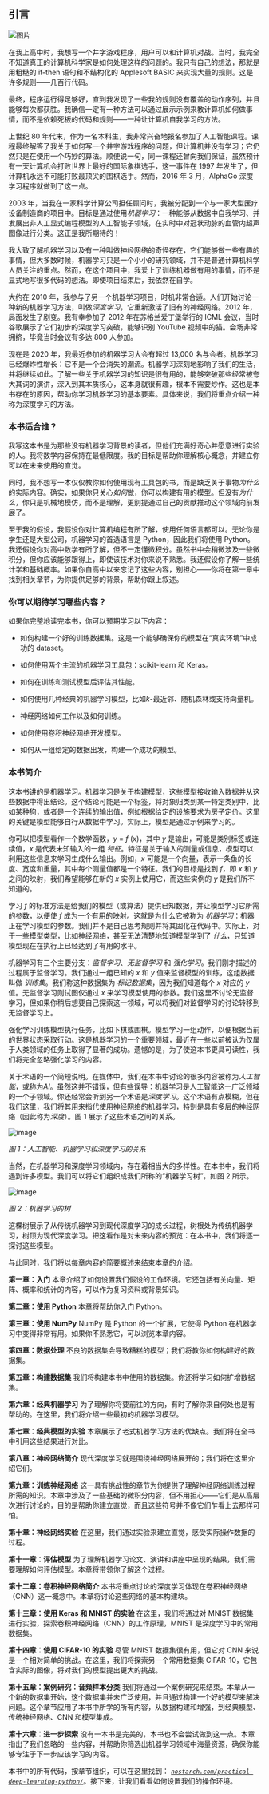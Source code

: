 ## 引言

![图片](img/common.jpg)

在我上高中时，我想写一个井字游戏程序，用户可以和计算机对战。当时，我完全不知道真正的计算机科学家是如何处理这样的问题的。我只有自己的想法，那就是用粗糙的 if-then 语句和不结构化的 Applesoft BASIC 来实现大量的规则。这是许多规则——几百行代码。

最终，程序运行得足够好，直到我发现了一些我的规则没有覆盖的动作序列，并且能够每次都获胜。我确信一定有一种方法可以通过展示示例来教计算机如何做事情，而不是依赖死板的代码和规则——一种让计算机自我学习的方法。

上世纪 80 年代末，作为一名本科生，我非常兴奋地报名参加了人工智能课程。课程最终解答了我关于如何写一个井字游戏程序的问题，但计算机并没有学习；它仍然只是在使用一个巧妙的算法。顺便说一句，同一课程还曾向我们保证，虽然预计有一天计算机会打败世界上最好的国际象棋选手，这一事件在 1997 年发生了，但计算机永远不可能打败最顶尖的围棋选手。然而，2016 年 3 月，AlphaGo 深度学习程序就做到了这一点。

2003 年，当我在一家科学计算公司担任顾问时，我被分配到一个与一家大型医疗设备制造商的项目中。目标是通过使用*机器学习*：一种能够从数据中自我学习、并发展出非人工显式编程模型的人工智能子领域，在实时中对冠状动脉的血管内超声图像进行分类。这正是我所期待的！

我大致了解机器学习以及有一种叫做神经网络的奇怪存在，它们能够做一些有趣的事情，但大多数时候，机器学习只是一个小小的研究领域，并不是普通计算机科学人员关注的重点。然而，在这个项目中，我爱上了训练机器做有用的事情，而不是显式地写很多代码的想法。即使项目结束后，我依然在自学。

大约在 2010 年，我参与了另一个机器学习项目，时机非常合适。人们开始讨论一种新的机器学习方法，叫做*深度学习*，它重新激活了旧有的神经网络。2012 年，局面发生了剧变。我有幸参加了 2012 年在苏格兰爱丁堡举行的 ICML 会议，当时谷歌展示了它们初步的深度学习突破，能够识别 YouTube 视频中的猫。会场非常拥挤，毕竟当时会议有多达 800 人参加。

现在是 2020 年，我最近参加的机器学习大会有超过 13,000 名与会者。机器学习已经爆炸性增长：它不是一个会消失的潮流。机器学习深刻地影响了我们的生活，并将继续如此。了解一些关于机器学习的知识是很有用的，能够突破那些经常被夸大其词的演讲，深入到其本质核心，这本身就很有趣，根本不需要炒作。这也是本书存在的原因，帮助你学习机器学习的基本要素。具体来说，我们将重点介绍一种称为深度学习的方法。

### 本书适合谁？

我写这本书是为那些没有机器学习背景的读者，但他们充满好奇心并愿意进行实验的人。我将数学内容保持在最低限度。我的目标是帮助你理解核心概念，并建立你可以在未来使用的直觉。

同时，我不想写一本仅仅教你如何使用现有工具包的书，而是缺乏关于事物*为什么*的实际内容。确实，如果你只关心*如何*做，你可以构建有用的模型。但没有*为什么*，你只是机械地模仿，而不是理解，更别提通过自己的贡献推动这个领域向前发展了。

至于我的假设，我假设你对计算机编程有所了解，使用任何语言都可以。无论你是学生还是大型公司，机器学习的首选语言是 Python，因此我们将使用 Python。我还假设你对高中数学有所了解，但不一定懂微积分。虽然书中会稍微涉及一些微积分，但你应该能够跟得上，即使该技术对你来说不熟悉。我还假设你了解一些统计学和基础概率。如果你自高中以来忘记了这些内容，别担心——你将在第一章中找到相关章节，为你提供足够的背景，帮助你跟上叙述。

### 你可以期待学习哪些内容？

如果你完整地读完本书，你可以预期学习以下内容：

+   如何构建一个好的训练数据集。这是一个能够确保你的模型在“真实环境”中成功的 dataset。

+   如何使用两个主流的机器学习工具包：scikit-learn 和 Keras。

+   如何在训练和测试模型后评估其性能。

+   如何使用几种经典的机器学习模型，比如*k*-最近邻、随机森林或支持向量机。

+   神经网络如何工作以及如何训练。

+   如何使用卷积神经网络开发模型。

+   如何从一组给定的数据出发，构建一个成功的模型。

### 本书简介

这本书讲的是机器学习。机器学习是关于构建模型，这些模型接收输入数据并从这些数据中得出结论。这个结论可能是一个标签，将对象归类到某一特定类别中，比如某种狗，或者是一个连续的输出值，例如根据给定的设施要求为房子定价。这里的关键是模型能够自行从数据中学习。实际上，模型是通过示例来学习的。

你可以把模型看作一个数学函数，*y* = *f* (*x*)，其中 *y* 是输出，可能是类别标签或连续值，*x* 是代表未知输入的一组 *特征*。特征是关于输入的测量或信息，模型可以利用这些信息来学习生成什么输出。例如，*x* 可能是一个向量，表示一条鱼的长度、宽度和重量，其中每个测量值都是一个特征。我们的目标是找到 *f*，即 *x* 和 *y* 之间的映射，我们希望能够在新的 *x* 实例上使用它，而这些实例的 *y* 是我们所不知道的。

学习 *f* 的标准方法是给我们的模型（或算法）提供已知数据，并让模型学习它所需的参数，以便使 *f* 成为一个有用的映射。这就是为什么它被称为 *机器学习*：机器正在学习模型的参数。我们并不是自己思考规则并将其固化在代码中。实际上，对于一些模型类型，比如神经网络，甚至无法清楚地知道模型学到了 *什么*，只知道模型现在在执行上已经达到了有用的水平。

机器学习有三个主要分支：*监督学习*、*无监督学习* 和 *强化学习*。我们刚才描述的过程属于监督学习。我们通过一组已知的 *x* 和 *y* 值来监督模型的训练，这组数据叫做 *训练集*。我们称这种数据集为 *标记数据集*，因为我们知道每个 *x* 对应的 *y* 值。无监督学习则试图仅通过 *x* 来学习模型使用的参数。我们这里不讨论无监督学习，但如果你稍后想要自己探索这一领域，可以将我们对监督学习的讨论转移到无监督学习上。

强化学习训练模型执行任务，比如下棋或围棋。模型学习一组动作，以便根据当前的世界状态采取行动。这是机器学习的一个重要领域，最近在一些以前被认为仅属于人类领域的任务上取得了显著的成功。遗憾的是，为了使这本书更具可读性，我们将完全忽略强化学习的内容。

关于术语的一个简短说明。在媒体中，我们在本书中讨论的很多内容被称为*人工智能*，或称为*AI*。虽然这并不错误，但有些误导：机器学习是人工智能这一广泛领域的一个子领域。你还经常会听到另一个术语是*深度学习*。这个术语有点模糊，但在我们这里，我们将其用来指代使用神经网络的机器学习，特别是具有多层的神经网络（因此称为*深度*）。图 1 展示了这些术语之间的关系。

![image](img/00fig01.jpg)

*图 1：人工智能、机器学习和深度学习的关系*

当然，在机器学习和深度学习领域内，存在着相当大的多样性。在本书中，我们将遇到许多模型。我们可以将它们组织成我们所称的“机器学习树”，如图 2 所示。

![image](img/00fig02.jpg)

*图 2：机器学习的树*

这棵树展示了从传统机器学习到现代深度学习的成长过程，树根处为传统机器学习，树顶为现代深度学习。把这看作是对未来内容的预览：在本书中，我们将逐一探讨这些模型。

与此同时，我们将以每章内容的简要概述来结束本章的介绍。

**第一章：入门** 本章介绍了如何设置我们假设的工作环境。它还包括有关向量、矩阵、概率和统计的内容，可以作为复习资料或背景知识。

**第二章：使用 Python** 本章将帮助你入门 Python。

**第三章：使用 NumPy** NumPy 是 Python 的一个扩展，它使得 Python 在机器学习中变得非常有用。如果你不熟悉它，可以浏览本章内容。

**第四章：数据处理** 不良的数据集会导致糟糕的模型；我们将教你如何构建好的数据集。

**第五章：构建数据集** 我们将构建本书中使用的数据集。你还将学习如何扩增数据集。

**第六章：经典机器学习** 为了理解你将要前往的方向，有时了解你来自何处也是有帮助的。在这里，我们将介绍一些最初的机器学习模型。

**第七章：经典模型的实验** 本章展示了老式机器学习方法的优缺点。我们将在全书中引用这些结果进行对比。

**第八章：神经网络简介** 现代深度学习就是围绕神经网络展开的；我们将在这里介绍它们。

**第九章：训练神经网络** 这一具有挑战性的章节为你提供了理解神经网络训练过程所需的知识。本章中涉及了一些基础的微积分内容，但不用担心——它们是从高层次进行讨论的，目的是帮助你建立直觉，而且这些符号并不像它们乍看上去那样可怕。

**第十章：神经网络实验** 在这里，我们通过实验来建立直觉，感受实际操作数据的过程。

**第十一章：评估模型** 为了理解机器学习论文、演讲和讲座中呈现的结果，我们需要理解如何评估模型。本章将带领你了解这个过程。

**第十二章：卷积神经网络简介** 本书将重点讨论的深度学习体现在卷积神经网络（CNN）这一概念中。本章将讨论这些网络的基本构建块。

**第十三章：使用 Keras 和 MNIST 的实验** 在这里，我们将通过对 MNIST 数据集进行实验，探索卷积神经网络（CNN）的工作原理，MNIST 是深度学习中的常用数据集。

**第十四章：使用 CIFAR-10 的实验** 尽管 MNIST 数据集很有用，但它对 CNN 来说是一个相对简单的挑战。在这里，我们将探索另一个常用数据集 CIFAR-10，它包含实际的图像，将对我们的模型提出更大的挑战。

**第十五章：案例研究：音频样本分类** 我们将通过一个案例研究来结束。本章从一个新的数据集开始，这个数据集并未广泛使用，并且通过构建一个好的模型来解决问题。这个章节应用了本书中所学的所有内容，从数据构建和增强，到经典模型、传统神经网络、CNN 和模型集成。

**第十六章：进一步探索** 没有一本书是完美的，本书也不会尝试做到这一点。本章指出了我们忽略的一些内容，并帮助你筛选出机器学习领域中海量资源，确保你能够专注于下一步应该学习的内容。

本书中的所有代码，按章节组织，可以在这里找到： *[`nostarch.com/practical-deep-learning-python/`](https://nostarch.com/practical-deep-learning-python/)*。接下来，让我们看看如何设置我们的操作环境。

